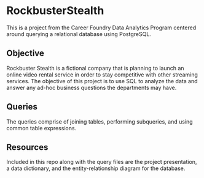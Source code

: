# RockbusterStealth
This is a project from the Career Foundry Data Analytics Program centered around querying a relational database using PostgreSQL.

## Objective
Rockbuster Stealth is a fictional company that is planning to launch an online video rental service in order to stay competitive with other streaming services. The objective of this project is to use SQL to analyze the data and answer any ad-hoc business questions the departments may have.

## Queries
The queries comprise of joining tables, performing subqueries, and using common table expressions.

## Resources
Included in this repo along with the query files are the project presentation, a data dictionary, and the entity-relationship diagram for the database.
